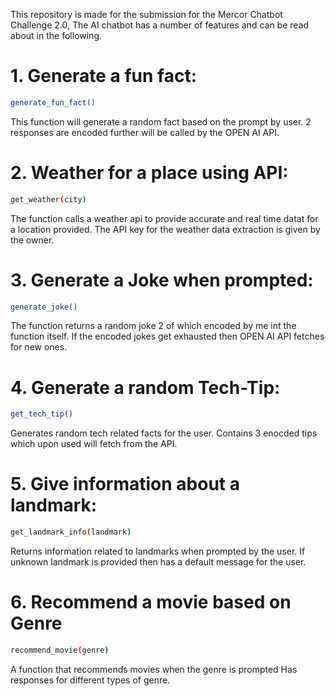 This repository is made for the submission for the Mercor Chatbot Challenge 2.0,
The AI chatbot has a number of features and can be read about in the following.

# 1. Generate a fun fact:
```bash
generate_fun_fact()
```
This function will generate a random fact based on the prompt by user.
2 responses are encoded further will be called by the OPEN AI API.


# 2. Weather for a place using API: 
```bash 
get_weather(city)
```
The function calls a weather api to provide accurate and real time datat for a location provided.
The API key for the weather data extraction is given by the owner.


# 3. Generate a Joke when prompted:
```bash
generate_joke()
```
The function returns a random joke 2 of which encoded by me int the function itself.
If the encoded jokes get exhausted then OPEN AI API fetches for new ones.


# 4. Generate a random Tech-Tip:
```bash
get_tech_tip()
```
Generates random tech related facts for the user.
Contains 3 enocded tips which upon used will fetch from the API.


# 5. Give information about a landmark:
```bash
get_landmark_info(landmark)
```
Returns information related to landmarks when prompted by the user.
If unknown landmark is provided then has a default message for the user.

# 6. Recommend a movie based on Genre
```bash
recommend_movie(genre)
```
A function that recommends movies when the genre is prompted
Has responses for different types of genre.
